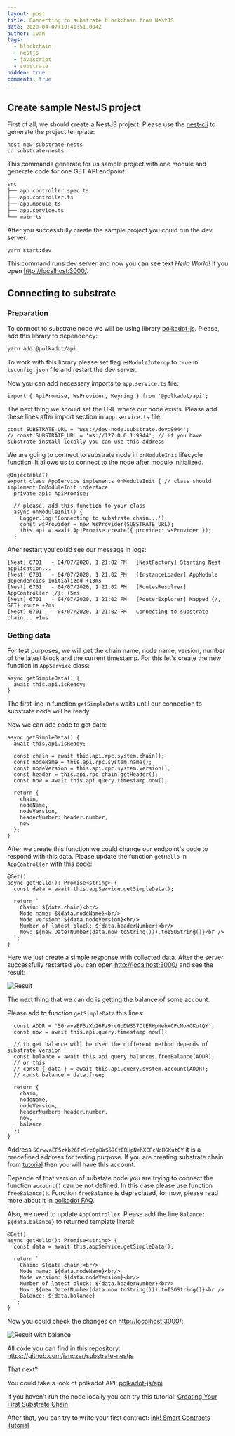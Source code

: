 ```yaml
---
layout: post
title: Connecting to substrate blockchain from NestJS
date: 2020-04-07T10:41:51.004Z
author: ivan
tags:
  - blockchain
  - nestjs
  - javascript
  - substrate
hidden: true
comments: true
---
```



## Create sample NestJS project

First of all, we should create a NestJS project.
Please use the [nest-cli](https://github.com/nestjs/nest-cli) to generate the project template:

```
nest new substrate-nests
cd substrate-nests
```

This commands generate for us sample project with one module and generate code for one GET API endpoint:

```sh
src
├── app.controller.spec.ts
├── app.controller.ts
├── app.module.ts
├── app.service.ts
└── main.ts
```

After you successfully create the sample project you could run the dev server:

```
yarn start:dev
```

This command runs dev server and now you can see text *Hello World!* if you open [http://localhost:3000/](http://localhost:3000/).

## Connecting to substrate

### Preparation

To connect to substrate node we will be using library [polkadot-js](https://github.com/polkadot-js).
Please, add this library to dependency:

```sh
yarn add @polkadot/api
```

To work with this library please set flag `esModuleInterop` to `true` in `tsconfig.json` file and restart the dev server.

Now you can add necessary imports to `app.service.ts` file:

```
import { ApiPromise, WsProvider, Keyring } from '@polkadot/api';
```

The next thing we should set the URL where our node exists.
Please add these lines after import section in `app.service.ts` file:

```
const SUBSTRATE_URL = 'wss://dev-node.substrate.dev:9944';
// const SUBSTRATE_URL = 'ws://127.0.0.1:9944'; // if you have substrate install locally you can use this address
```

We are going to connect to substrate node in `onModuleInit` lifecycle function. It allows us to connect to the node after module initialized.

```
@Injectable()
export class AppService implements OnModuleInit { // class should implement OnModuleInit interface
  private api: ApiPromise;

  // please, add this function to your class
  async onModuleInit() {
    Logger.log('Connecting to substrate chain...');
    const wsProvider = new WsProvider(SUBSTRATE_URL);
    this.api = await ApiPromise.create({ provider: wsProvider });
  }
```

After restart you could see our message in logs:

```
[Nest] 6701   - 04/07/2020, 1:21:02 PM   [NestFactory] Starting Nest application...
[Nest] 6701   - 04/07/2020, 1:21:02 PM   [InstanceLoader] AppModule dependencies initialized +13ms
[Nest] 6701   - 04/07/2020, 1:21:02 PM   [RoutesResolver] AppController {/}: +5ms
[Nest] 6701   - 04/07/2020, 1:21:02 PM   [RouterExplorer] Mapped {/, GET} route +2ms
[Nest] 6701   - 04/07/2020, 1:21:02 PM   Connecting to substrate chain... +1ms
```

### Getting data

For test purposes, we will get the chain name, node name, version, number of the latest block and the current timestamp.
For this let's create the new function in `AppService` class:

```
async getSimpleData() {
  await this.api.isReady;
}
```

The first line in function `getSimpleData` waits until our connection to substrate node will be ready.

Now we can add code to get data:

```
async getSimpleData() {
  await this.api.isReady;

  const chain = await this.api.rpc.system.chain();
  const nodeName = this.api.rpc.system.name();
  const nodeVersion = this.api.rpc.system.version();
  const header = this.api.rpc.chain.getHeader();
  const now = await this.api.query.timestamp.now();

  return {
    chain,
    nodeName,
    nodeVersion,
    headerNumber: header.number,
    now
  };
}
```

After we create this function we could change our endpoint's code to respond with this data.
Please update the function `getHello` in `AppController` with this code:

```
@Get()
async getHello(): Promise<string> {
  const data = await this.appService.getSimpleData();

  return `
    Chain: ${data.chain}<br/>
    Node name: ${data.nodeName}<br/>
    Node version: ${data.nodeVersion}<br/>
    Number of latest block: ${data.headerNumber}<br/>
    Now: ${new Date(Number(data.now.toString())).toISOString()}<br />
  `;
}
```

Here we just create a simple response with collected data.
After the server successfully restarted you can open [http://localhost:3000/](http://localhost:3000/) and see the result:

![Result](/images/connect-to-substrate-nestjs/result.png)


The next thing that we can do is getting the balance of some account.

Please add to function `getSimpleData` this lines:

```
  const ADDR = '5GrwvaEF5zXb26Fz9rcQpDWS57CtERHpNehXCPcNoHGKutQY';
  const now = await this.api.query.timestamp.now();

  // to get balance will be used the different method depends of substrate version
  const balance = await this.api.query.balances.freeBalance(ADDR);
  // or this
  // const { data } = await this.api.query.system.account(ADDR);
  // const balance = data.free;
  
  return {
    chain,
    nodeName,
    nodeVersion,
    headerNumber: header.number,
    now,
    balance,
  };
}
```

Address `5GrwvaEF5zXb26Fz9rcQpDWS57CtERHpNehXCPcNoHGKutQY` it is a predefined address for testing purpose.
If you are creating substrate chain from [tutorial](https://substrate.dev/docs/en/tutorials/creating-your-first-substrate-chain/) then you will have this account.

Depende of that version of substate node you are trying to connect the function `account()` can be not defined.
In this case please use function `freeBalance()`. 
Function `freeBalance` is depreciated, for now, please read more about it in [polkadot FAQ](https://polkadot.js.org/api/start/FAQ.html#my-chain-does-not-support-system-account-queries).

Also, we need to update `AppController`. Please add the line `Balance: ${data.balance}` to returned template literal:

```
@Get()
async getHello(): Promise<string> {
  const data = await this.appService.getSimpleData();

  return `
    Chain: ${data.chain}<br/>
    Node name: ${data.nodeName}<br/>
    Node version: ${data.nodeVersion}<br/>
    Number of latest block: ${data.headerNumber}<br/>
    Now: ${new Date(Number(data.now.toString())).toISOString()}<br />
    Balance: ${data.balance}
  `;
}
```


Now you could check the changes on [http://localhost:3000/](http://localhost:3000/):

![Result with balance](/images/connect-to-substrate-nestjs/result2.png)

All code you can find in this repository: https://github.com/janczer/substrate-nestjs

That next?

You could take a look of polkadot API: [polkadot-js/api](https://polkadot.js.org/api/start/)

If you haven't run the node locally you can try this tutorial: [Creating Your First Substrate Chain](https://substrate.dev/docs/en/tutorials/creating-your-first-substrate-chain/)

After that, you can try to write your first contract: [ink! Smart Contracts Tutorial](https://substrate.dev/substrate-contracts-workshop/#/)
